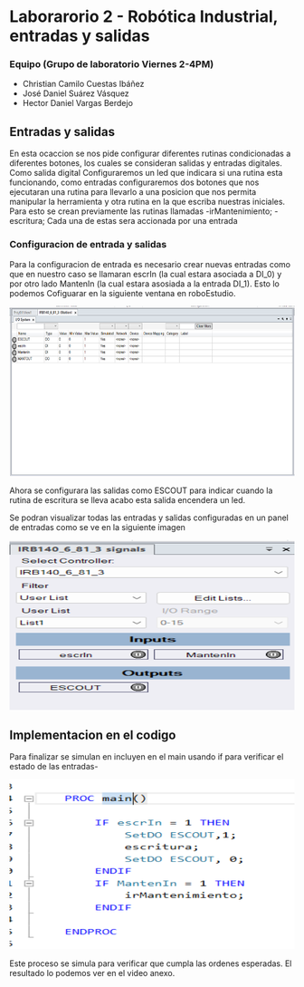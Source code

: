# Laborarorio 2 - Robótica Industrial, entradas y salidas

### Equipo (Grupo de laboratorio Viernes 2-4PM)
- Christian Camilo Cuestas Ibáñez
- José Daniel Suárez Vásquez
- Hector Daniel Vargas Berdejo

## Entradas y salidas 


En esta ocaccion se nos pide  configurar diferentes rutinas condicionadas a diferentes botones, los cuales se consideran salidas y entradas digitales.
Como salida digital Configuraremos un led que indicara si una rutina esta funcionando, como entradas configuraremos dos botones que nos ejecutaran una rutina para llevarlo a una posicion que nos permita manipular la herramienta y otra rutina en la que escriba nuestras iniciales.
Para esto se crean previamente las rutinas llamadas 
-irMantenimiento; 
-escritura;
Cada una de estas sera accionada por una entrada

### Configuracion de entrada y salidas


Para la configuracion de entrada es necesario crear nuevas entradas como  que en nuestro caso se llamaran escrIn (la cual estara asociada a DI_0)  y por otro lado MantenIn (la cual estara asosiada a la entrada DI_1). Esto lo podemos Cofiguarar en la siguiente ventana en roboEstudio.

<img src="Images/IOScreen.png"  width="530" height="300">

Ahora se configurara las salidas como ESCOUT para indicar cuando la rutina de escritura se lleva acabo esta salida encendera un led. 

Se podran visualizar todas las entradas y salidas configuradas en un panel de entradas como se ve en la siguiente imagen 

<img src="Images/IOScreen2.png"  width="530" height="300">

## Implementacion en el codigo

Para finalizar se simulan en incluyen en el main usando if para verificar el estado de las entradas-

<img src="Images/Main.png"  width="530" height="300">

Este proceso se simula para verificar que cumpla las ordenes esperadas. El resultado lo podemos ver en el video anexo. 


